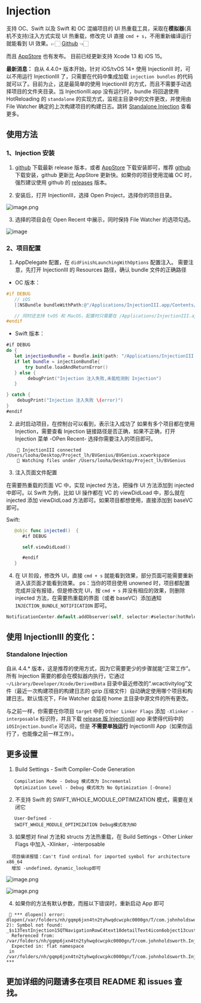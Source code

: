 
# Injection

支持 OC、Swift 以及 Swift 和 OC 混编项目的 UI 热重载工具，采取在**模拟器**(真机不支持)注入方式实现 UI 热重载，修改完 UI 直接 `cmd + s`，不用重新编译运行就能看到 UI 效果。👉🏻 [Github](https://github.com/johnno1962/InjectionIII) 👈🏻

而且 [AppStore](https://apps.apple.com/cn/app/injectioniii/id1380446739) 也有发布。
目前已经更新支持 Xcode 13 和 iOS 15。

**最新消息：** 自从 4.4.0+ 版本开始，针对 iOS/tvOS 14+ 使用 InjectionIII 时，可以不用运行 InjectionIII 了，只需要在代码中集成加载 `injection bundles` 的代码就可以了。目前为止，这是最简单的使用 InjectionIII 的方式，而且不需要手动选择项目的文件夹目录。当 InjectionIII.app 没有运行时，bundle 将回退使用 HotReloading 的 `standalone` 的实现方式，监视主目录中的文件更改，并使用由 File Watcher 确定的上次构建项目的构建日志。跳转 [Standalone Injection](#standalone-injection) 查看更多。

## 使用方法

### 1、Injection 安装

1. [github](https://github.com/johnno1962/InjectionIII) 下载最新 release 版本，或者 [AppStore](https://apps.apple.com/cn/app/injectioniii/id1380446739) 下载安装即可，推荐 [github](https://github.com/johnno1962/InjectionIII) 下载安装，github 更新比 AppStore 更新快。如果你的项目使用混编 OC 时，强烈建议使用 github 的 [releases](https://github.com/johnno1962/InjectionIII/releases) 版本。
   
2. 安装后，打开 InjectionIII，选择 Open Project，选择你的项目目录。
   
![image.png](https://p6-juejin.byteimg.com/tos-cn-i-k3u1fbpfcp/0d197c0ef51f43768c1d00b29ea29bc7~tplv-k3u1fbpfcp-watermark.image)

3. 选择的项目会在 Open Recent 中展示，同时保持 File Watcher 的选项勾选。
   
![image](https://user-images.githubusercontent.com/3097366/203244261-9069e96c-294d-466f-86ab-99e94896fd70.png)


### 2、项目配置

 1. AppDelegate 配置，在 `didFinishLaunchingWithOptions` 配置注入。
需要注意，先打开 InjectionIII 的 Resources 路径，确认 bundle 文件的正确路径

- OC 版本：

```objective-c
#if DEBUG
   // iOS
   [[NSBundle bundleWithPath:@"/Applications/InjectionIII.app/Contents/Resources/iOSInjection.bundle"] load];

   // 同时还支持 tvOS 和 MacOS，配置时只需要在 /Applications/InjectionIII.app/Contents/Resources/ 目录下找到对应的 bundle 文件,替换路径即可
#endif
```
        
- Swift 版本：

```swift
#if DEBUG 
do {
   let injectionBundle = Bundle.init(path: "/Applications/InjectionIII.app/Contents/Resources/iOSInjection.bundle")
   if let bundle = injectionBundle{
       try bundle.loadAndReturnError()
   } else {
        debugPrint("Injection 注入失败,未能检测到 Injection")
   }

} catch {
    debugPrint("Injection 注入失败 \(error)")
}
#endif
```

2. 此时启动项目，在控制台可以看到，表示注入成功了
 如果有多个项目都在使用 Injection，需要查看 Injection 链接路径是否正确，如果不正确，打开 Injection 菜单 -OPen Recent- 选择你需要注入的项目即可。
 
```
    💉 InjectionIII connected /Users/looha/Desktop/Project_lh/BVGenius/BVGenius.xcworkspace
    💉 Watching files under /Users/looha/Desktop/Project_lh/BVGenius
```

3. 注入页面文件配置

在需要热重载的页面 VC 中，实现 injected 方法，把操作 UI 方法添加到 injected 中即可。以 Swift 为例，比如 UI 操作都在 VC 的 viewDidLoad 中，那么就在 injected 添加 viewDidLoad 方法即可。如果项目都想使用，直接添加到 baseVC 即可。
 
 Swift:
 
 ```swift
    @objc func injected()  {
       #if DEBUG 

       self.viewDidLoad()

       #endif
    }
```

4. 在 UI 阶段，修改外 UI，直接 `cmd + s` 就能看到效果，部分页面可能需要重新进入该页面才能看到效果。
ps：当你的项目使用 unowned 时，项目都配置完成并没有报错，但是修改完 UI，按 `cmd + s` 并没有相应的效果，则删除 injected 方法，在需要热重载的界面（或者 baseVC）添加通知 `INJECTION_BUNDLE_NOTIFICATION` 即可。

```swift
NotificationCenter.default.addObserver(self, selector:#selector(hotReloadingUI), name: Notification.Name("INJECTION_BUNDLE_NOTIFICATION"), object: nil)
```

## 使用 InjectionIII 的变化：

### Standalone Injection

自从 4.4.* 版本，这是推荐的使用方式，因为它需要更少的步骤就能“正常工作”。所有 Injection 需要的都会在模拟器内执行，它通过 `~/Library/Developer/Xcode/DerivedData` 目录中最近修改的“.wcactivitylog”文件（最近一次构建项目的构建日志的 gzip 压缩文件）自动确定使用哪个项目和构建日志。默认情况下，File Watcher 会监视 home 主目录中源文件的所有更改。

与之前一样，你需要在你项目 `target` 中的 `Other Linker Flags` 添加 `-Xlinker -interposable` 标识符，并且下载 [release 版 InjectionIII](https://github.com/johnno1962/InjectionIII/releases) app 来使得代码中的 `iOSInjection.bundle` 可访问，但是 **不需要单独运行** InjectionIII App（如果你运行了，也能像之前一样工作）。

## 更多设置

1. Build Settings - Swift Compiler-Code Generation

```
   Compilation Mode - Debug 模式改为 Incremental
   Optimization Level - Debug 模式改为 No Optimization [-Onone]
```

2. 不支持 Swift 的 SWIFT_WHOLE_MODULE_OPTIMIZATION 模式，需要在关闭它

```
   User-Defined - 
   SWIFT_WHOLE_MODULE_OPTIMIZATION Debug模式改为NO
```

3. 如果想对 final 方法和 structs 方法热重载，在 Build Settings - Other Linker Flags 中加入 -Xlinker，-interposable

```
  项目编译报错：Can't find ordinal for imported symbol for architecture x86_64
  增加 -undefined，dynamic_lookup即可
```
       
![image.png](https://p9-juejin.byteimg.com/tos-cn-i-k3u1fbpfcp/ea18dd9722f84aab87c9fdf2cbdfa3d7~tplv-k3u1fbpfcp-watermark.image)

![image.png](https://p9-juejin.byteimg.com/tos-cn-i-k3u1fbpfcp/0a92e51cf8fe4b5d89f56e78d226a26a~tplv-k3u1fbpfcp-watermark.image)


4. 如果你的方法有默认参数，而报以下错误时，重新启动 App 即可

```
 💉 *** dlopen() error: dlopen(/var/folders/nh/gqmp6jxn4tn2tyhwqdcwcpkc0000gn/T/com.johnholdsworth.InjectionIII/eval101.dylib, 2): Symbol not found: _$s13TestInjection15QTNavigationRowC4text10detailText4icon6object13customization6action21accessoryButtonActionACyxGSS_AA08QTDetailG0OAA6QTIconOSgypSgySo15UITableViewCellC_AA5QTRow_AA0T5StyleptcSgyAaT_pcSgAWtcfcfA1_
  Referenced from: /var/folders/nh/gqmp6jxn4tn2tyhwqdcwcpkc0000gn/T/com.johnholdsworth.InjectionIII/eval101.dylib
  Expected in: flat namespace
 in /var/folders/nh/gqmp6jxn4tn2tyhwqdcwcpkc0000gn/T/com.johnholdsworth.InjectionIII/eval101.dylib ***
```

## 更加详细的问题请多在项目 README 和 issues 查找。
